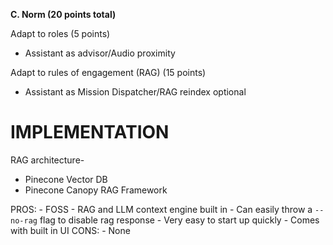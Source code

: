 **C. Norm (20 points total)**

Adapt to roles (5 points)
- Assistant as advisor/Audio proximity

Adapt to rules of engagement (RAG) (15 points)
- Assistant as Mission Dispatcher/RAG reindex optional


# IMPLEMENTATION

RAG architecture-

- Pinecone Vector DB
- Pinecone Canopy RAG Framework

PROS:
    - FOSS
    - RAG and LLM context engine built in
    - Can easily throw a `--no-rag` flag to disable rag response
    - Very easy to start up quickly
    - Comes with built in UI
CONS:
    - None
